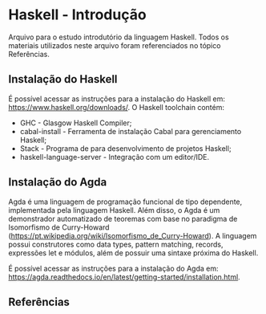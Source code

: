 # Haskell - Introdução

Arquivo para o estudo introdutório da linguagem Haskell. Todos os materiais utilizados neste arquivo foram referenciados no tópico Referências.

## Instalação do Haskell

É possível acessar as instruções para a instalação do Haskell em: <https://www.haskell.org/downloads/>. O Haskell toolchain contém:

- GHC - Glasgow Haskell Compiler;
- cabal-install - Ferramenta de instalação Cabal para gerenciamento Haskell;
- Stack - Programa de para desenvolvimento de projetos Haskell;
- haskell-language-server - Integração com um editor/IDE.

## Instalação do Agda

Agda é uma linguagem de programação funcional de tipo dependente, implementada pela linguagem Haskell. Além disso, o Agda é um demonstrador automatizado de teoremas com base no paradigma de Isomorfismo de Curry-Howard (<https://pt.wikipedia.org/wiki/Isomorfismo_de_Curry-Howard>). A linguagem possui construtores como data types, pattern matching, records, expressões let e módulos, além de possuir uma sintaxe próxima do Haskell. 

É possível acessar as instruções para a instalação do Agda em: <https://agda.readthedocs.io/en/latest/getting-started/installation.html>.

## Referências

